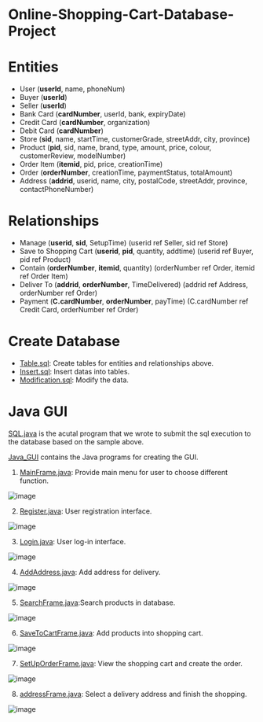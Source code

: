 # Online-Shopping-Cart-Database-Project
# Entities

* User (__userId__, name, phoneNum)
* Buyer (__userId__)
* Seller (__userId__)
* Bank Card (__cardNumber__, userId, bank, expiryDate)
* Credit Card (__cardNumber__, organization)
* Debit Card (__cardNumber__)
* Store (__sid__, name, startTime, customerGrade, streetAddr, city, province)
* Product (__pid__, sid, name, brand, type, amount, price, colour, customerReview, modelNumber)
* Order Item (__itemid__, pid, price, creationTime)
* Order (__orderNumber__, creationTime, paymentStatus, totalAmount)
* Address (__addrid__, userid, name, city, postalCode, streetAddr, province, contactPhoneNumber)

# Relationships

* Manage (__userid__, __sid__, SetupTime) (userid ref Seller, sid ref Store)
* Save to Shopping Cart (__userid__, __pid__, quantity, addtime) (userid ref Buyer, pid ref Product)
* Contain (__orderNumber__, __itemid__, quantity) (orderNumber ref Order, itemid ref Order Item)
* Deliver To (__addrid__, __orderNumber__, TimeDelivered) (addrid ref Address, orderNumber ref Order)
* Payment (__C.cardNumber__, __orderNumber__, payTime) (C.cardNumber ref Credit Card, orderNumber ref Order)

# Create Database

* [Table.sql](https://github.com/Divyasonawane/Online-Shopping-Cart-Database-Project/blob/main/Table.sql):  Create tables for entities and relationships above.
* [Insert.sql](https://github.com/Divyasonawane/Online-Shopping-Cart-Database-Project/blob/main/Insert.sql): Insert datas into tables.
* [Modification.sql](https://github.com/Divyasonawane/Online-Shopping-Cart-Database-Project/blob/main/Modification.sql): Modify the data. 
# Java GUI
[SQL.java](https://github.com/Divyasonawane/Online-Shopping-Cart-Database-Project/blob/main/SQL.java) is  the acutal program that we wrote to submit the sql execution to the database based on the sample above.

[Java_GUI](https://github.com/Divyasonawane/Online-Shopping-Cart-Database-Project/blob/main/Java_GUI) contains the Java programs for creating the GUI.

1. [MainFrame.java](https://github.com/Divyasonawane/Online-Shopping-Cart-Database-Project/blob/main/Java_GUI/MainFrame.java): Provide main menu for user to choose different function.

![image]()

2. [Register.java](https://github.com/Divyasonawane/Online-Shopping-Cart-Database-Project/blob/main/Java_GUI/Register.java): User registration interface.

![image]()

3. [Login.java](https://github.com/Divyasonawane/Online-Shopping-Cart-Database-Project/blob/main/Java_GUI/Login.java): User log-in interface.

![image]()

4. [AddAddress.java](https://github.com/Divyasonawane/Online-Shopping-Cart-Database-Project/blob/main/Java_GUI/AddAddress.java): Add address for delivery.

![image]()

5. [SearchFrame.java](https://github.com/Divyasonawane/Online-Shopping-Cart-Database-Project/blob/main/Java_GUI/SearchFrame.java):Search products in database.

![image]()

6. [SaveToCartFrame.java](): Add products into shopping cart.

![image]()

7. [SetUpOrderFrame.java](): View the shopping cart and create the order.

![image]()

8. [addressFrame.java](): Select a delivery address and finish the shopping.

![image]()

